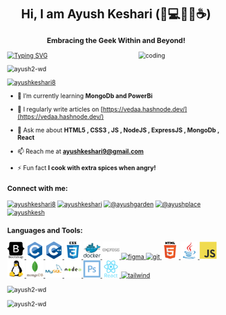 <h1 align="center">Hi, I am Ayush Keshari (🎃💻🏃‍♀️☕)</h1>
<h3 align="center">Embracing the Geek Within and Beyond!</h3>

<img align="right" src="https://lh3.googleusercontent.com/pw/AIL4fc-YNt07sNgkNqxRtE30ZdY6V2xJRbpvczsYIjEzkKR0DDZhlHeKpqPAtmD4HeExx0BU70bR76vMaW59WPaiKv8YqrbPsnkvgG3EIBvn5ZDsFAmNW_0q-6_A66Qw0BM_P6-mSXXWRJc5cV24ek4jC46dfIr9zepY0U3Q4TqLISPFSg5E5bPumQ9Bpe-FVblcFD0uQQ3BgTYDd4ILASwqs3sRGf6h8ESKYyiwvDTVoWBfTepxZxx9_FpaZgwc_Ejd0ZyNdZRgA_zrWA8WxFZG4DIuBHaW34YrX25CNPOYjmWN6qsmNZuP0h3qG4V3-99DDWMbm31STBaAmFDkJD4eMlPhqlF2lvesa8QbTyo8cOe2fiGoKdX6SgMWe3tsfRYmsw6jtKRIHmwTVj9lC-yxCKXfnvTDhXWFf96tftZHL_ELwoYqrNVgsp4hyocYUHo7Nos2zoux6-8bXSawW5dJ51UUx5siGFMVOCckGgxUw9nUxFcOHtA9MmcNqg5eb4Ee3zF9GdpenXSoBvVozVvLyqPjn36kUPwMvL1i2PvMo4UUbL8XxN5PsYdNzDeSvaALvCs0MD3twkyfgbyb9wJ38zgPrlX0ZK_v1kAZgFFDpun1385WJx3LKIfmz7EZwald0Im9ezVlIQEkDvfdaKLzqdLbyIvJKhcdjNtznkSX76J_QgpX8hRGZE_IZZNIa0vtvSIxFjfaX4Va8sqP0lwX5Q5k4iJLrN9JgrsO2IuwhSNOQaYyrc1Hlz1g1u6zeaWgCL4canz0eMhK51ev44gY7FyMolVqQa5qBwtb-qsNNgeKsA69zOolkSrUOFicE9OGvH74hEUcNebYKxeYvDiJ9z753Cfwf_vFr1i6p7z42jAec7R239ijQwe3p64ueC4rP4wOh8f9hxeh8oKqDKGQ7Q9W2vS2MdR9nCtq7bDQgfkCzE66Mm860y8=w512-h512-s-no?authuser=0" alt="coding" width="200" >

<a href="https://git.io/typing-svg"><img src="https://readme-typing-svg.demolab.com?font=Roboto+Mono&weight=600&pause=1000&color=0999E8&background=7AFF8100&center=true&vCenter=true&width=435&lines=Nice+to+%22e-see%22+you!;I'm+a+Full-Stack+Developer;A+Wordsmith+Adventurous+Nomad;And+a+part-time+Cook%2C+maybe+%3AD" alt="Typing SVG" /></a>


<p align="left"> <img src="https://komarev.com/ghpvc/?username=ayush2-wd&label=Profile%20views&color=0e75b6&style=flat" alt="ayush2-wd" /> </p>

<p align="left"> <a href="https://twitter.com/ayushkeshari8" target="blank"><img src="https://img.shields.io/twitter/follow/ayushkeshari8?logo=twitter&style=for-the-badge" alt="ayushkeshari8" /></a> </p>

- 🌱 I’m currently learning **MongoDb and PowerBi**

- 📝 I regularly write articles on [https://vedaa.hashnode.dev/](https://vedaa.hashnode.dev/)

- 💬 Ask me about **HTML5 , CSS3 , JS , NodeJS , ExpressJS , MongoDb , React**

- 📫 Reach me at **ayushkeshari9@gmail.com**

- ⚡ Fun fact **I cook with extra spices when angry!**

<h3 align="left">Connect with me:</h3>
<p align="left">
<a href="https://twitter.com/ayushkeshari8" target="blank"><img align="center" src="https://raw.githubusercontent.com/rahuldkjain/github-profile-readme-generator/master/src/images/icons/Social/twitter.svg" alt="ayushkeshari8" height="30" width="40" /></a>
<a href="https://linkedin.com/in/ayushkeshari" target="blank"><img align="center" src="https://raw.githubusercontent.com/rahuldkjain/github-profile-readme-generator/master/src/images/icons/Social/linked-in-alt.svg" alt="ayushkeshari" height="30" width="40" /></a>
<a href="https://hashnode.com/@ayushgarden" target="blank"><img align="center" src="https://raw.githubusercontent.com/rahuldkjain/github-profile-readme-generator/master/src/images/icons/Social/hashnode.svg" alt="@ayushgarden" height="30" width="40" /></a>
<a href="https://medium.com/@ayushplace" target="blank"><img align="center" src="https://raw.githubusercontent.com/rahuldkjain/github-profile-readme-generator/master/src/images/icons/Social/medium.svg" alt="@ayushplace" height="30" width="40" /></a>
<a href="https://www.leetcode.com/ayushkesh" target="blank"><img align="center" src="https://raw.githubusercontent.com/rahuldkjain/github-profile-readme-generator/master/src/images/icons/Social/leet-code.svg" alt="ayushkesh" height="30" width="40" /></a>
</p>

<h3 align="left">Languages and Tools:</h3>
<p align="left"> <a href="https://getbootstrap.com" target="_blank" rel="noreferrer"> <img src="https://raw.githubusercontent.com/devicons/devicon/master/icons/bootstrap/bootstrap-plain-wordmark.svg" alt="bootstrap" width="40" height="40"/> </a> <a href="https://www.cprogramming.com/" target="_blank" rel="noreferrer"> <img src="https://raw.githubusercontent.com/devicons/devicon/master/icons/c/c-original.svg" alt="c" width="40" height="40"/> </a> <a href="https://www.w3schools.com/cpp/" target="_blank" rel="noreferrer"> <img src="https://raw.githubusercontent.com/devicons/devicon/master/icons/cplusplus/cplusplus-original.svg" alt="cplusplus" width="40" height="40"/> </a> <a href="https://www.w3schools.com/css/" target="_blank" rel="noreferrer"> <img src="https://raw.githubusercontent.com/devicons/devicon/master/icons/css3/css3-original-wordmark.svg" alt="css3" width="40" height="40"/> </a> <a href="https://www.docker.com/" target="_blank" rel="noreferrer"> <img src="https://raw.githubusercontent.com/devicons/devicon/master/icons/docker/docker-original-wordmark.svg" alt="docker" width="40" height="40"/> </a> <a href="https://expressjs.com" target="_blank" rel="noreferrer"> <img src="https://raw.githubusercontent.com/devicons/devicon/master/icons/express/express-original-wordmark.svg" alt="express" width="40" height="40"/> </a> <a href="https://www.figma.com/" target="_blank" rel="noreferrer"> <img src="https://www.vectorlogo.zone/logos/figma/figma-icon.svg" alt="figma" width="40" height="40"/> </a> <a href="https://git-scm.com/" target="_blank" rel="noreferrer"> <img src="https://www.vectorlogo.zone/logos/git-scm/git-scm-icon.svg" alt="git" width="40" height="40"/> </a> <a href="https://www.w3.org/html/" target="_blank" rel="noreferrer"> <img src="https://raw.githubusercontent.com/devicons/devicon/master/icons/html5/html5-original-wordmark.svg" alt="html5" width="40" height="40"/> </a> <a href="https://www.java.com" target="_blank" rel="noreferrer"> <img src="https://raw.githubusercontent.com/devicons/devicon/master/icons/java/java-original.svg" alt="java" width="40" height="40"/> </a> <a href="https://developer.mozilla.org/en-US/docs/Web/JavaScript" target="_blank" rel="noreferrer"> <img src="https://raw.githubusercontent.com/devicons/devicon/master/icons/javascript/javascript-original.svg" alt="javascript" width="40" height="40"/> </a> <a href="https://www.linux.org/" target="_blank" rel="noreferrer"> <img src="https://raw.githubusercontent.com/devicons/devicon/master/icons/linux/linux-original.svg" alt="linux" width="40" height="40"/> </a> <a href="https://www.mongodb.com/" target="_blank" rel="noreferrer"> <img src="https://raw.githubusercontent.com/devicons/devicon/master/icons/mongodb/mongodb-original-wordmark.svg" alt="mongodb" width="40" height="40"/> </a> <a href="https://www.mysql.com/" target="_blank" rel="noreferrer"> <img src="https://raw.githubusercontent.com/devicons/devicon/master/icons/mysql/mysql-original-wordmark.svg" alt="mysql" width="40" height="40"/> </a> <a href="https://nodejs.org" target="_blank" rel="noreferrer"> <img src="https://raw.githubusercontent.com/devicons/devicon/master/icons/nodejs/nodejs-original-wordmark.svg" alt="nodejs" width="40" height="40"/> </a> <a href="https://www.photoshop.com/en" target="_blank" rel="noreferrer"> <img src="https://raw.githubusercontent.com/devicons/devicon/master/icons/photoshop/photoshop-line.svg" alt="photoshop" width="40" height="40"/> </a> <a href="https://reactjs.org/" target="_blank" rel="noreferrer"> <img src="https://raw.githubusercontent.com/devicons/devicon/master/icons/react/react-original-wordmark.svg" alt="react" width="40" height="40"/> </a> <a href="https://tailwindcss.com/" target="_blank" rel="noreferrer"> <img src="https://www.vectorlogo.zone/logos/tailwindcss/tailwindcss-icon.svg" alt="tailwind" width="40" height="40"/> </a> </p>

<p><img align="center" src="https://github-readme-stats.vercel.app/api/top-langs?username=ayush2-wd&show_icons=true&locale=en&layout=compact" alt="ayush2-wd" /></p>

<p><img align="center" src="https://github-readme-streak-stats.herokuapp.com/?user=ayush2-wd&" alt="ayush2-wd" /></p>
